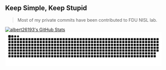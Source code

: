 ## Keep Simple, Keep Stupid

> Most of my private commits have been contributed to FDU NISL lab.

  <a href="https://awesome-github-stats.azurewebsites.net/index.html??cardType=level-alternate&theme=github&preferLogin=true">
    <img  alt="albert26193's GitHub Stats" src="https://awesome-github-stats.azurewebsites.net/user-stats/albert26193?cardType=level-alternate&theme=github&preferLogin=true"/> 
  </a>

<picture>
  <source media="(prefers-color-scheme: dark)" srcset="https://raw.githubusercontent.com/Albert26193/Albert26193/output/github-snake-dark.svg">
  <source media="(prefers-color-scheme: light)" srcset="https://raw.githubusercontent.com/Albert26193/Albert26193/output/github-snake.svg">
  <img alt="github contribution grid snake animation" src="https://raw.githubusercontent.com/Albert26193/Albert26193/output/github-snake.svg">
</picture>
